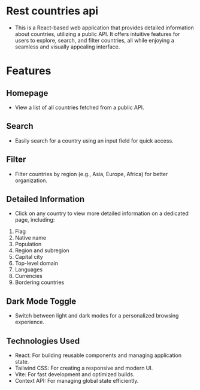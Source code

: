 # Rest countries api

- This is a React-based web application that provides detailed information about countries, utilizing a public API. It offers intuitive features for users to explore, search, and filter countries, all while enjoying a seamless and visually appealing interface.

# Features

## Homepage
- View a list of all countries fetched from a public API.

## Search
- Easily search for a country using an input field for quick access.

## Filter
- Filter countries by region (e.g., Asia, Europe, Africa) for better organization.

## Detailed Information
- Click on any country to view more detailed information on a dedicated page, including:

1. Flag
2. Native name
3. Population
4. Region and subregion
5. Capital city
6. Top-level domain
7. Languages
8. Currencies
9. Bordering countries

## Dark Mode Toggle
- Switch between light and dark modes for a personalized browsing experience.

## Technologies Used
- React: For building reusable components and managing application state.
- Tailwind CSS: For creating a responsive and modern UI.
- Vite: For fast development and optimized builds.
- Context API: For managing global state efficiently.

